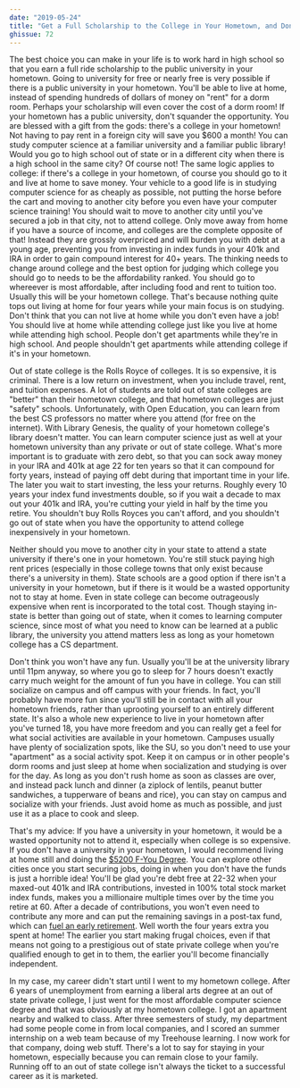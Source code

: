 ```yaml
---
date: "2019-05-24"
title: "Get a Full Scholarship to the College in Your Hometown, and Don't Move to a Different City"
ghissue: 72
---
```


The best choice you can make in your life is to work hard in high school so that you earn a full ride scholarship to the public university in your hometown. Going to university for free or nearly free is very possible if there is a public university in your hometown. You'll be able to live at home, instead of spending hundreds of dollars of money on "rent" for a dorm room. Perhaps your scholarship will even cover the cost of a dorm room! If your hometown has a public university, don't squander the opportunity. You are blessed with a gift from the gods: there's a college in your hometown! Not having to pay rent in a foreign city will save you $600 a month! You can study computer science at a familiar university and a familiar public library! Would you go to high school out of state or in a different city when there is a high school in the same city? Of course not! The same logic applies to college: if there's a college in your hometown, of course you should go to it and live at home to save money. Your vehicle to a good life is in studying computer science for as cheaply as possible, not putting the horse before the cart and moving to another city before you even have your computer science training! You should wait to move to another city until you've secured a job in that city, not to attend college. Only move away from home if you have a source of income, and colleges are the complete opposite of that! Instead they are grossly overpriced and will burden you with debt at a young age, preventing you from investing in index funds in your 401k and IRA in order to gain compound interest for 40+ years. The thinking needs to change around college and the best option for judging which college you should go to needs to be the affordability ranked. You should go to whereever is most affordable, after including food and rent to tuition too. Usually this will be your hometown college. That's because nothing quite tops out living at home for four years while your main focus is on studying. Don't think that you can not live at home while you don't even have a job! You should live at home while attending college just like you live at home while attending high school. People don't get apartments while they're in high school. And people shouldn't get apartments while attending college if it's in your hometown.

Out of state college is the Rolls Royce of colleges. It is so expensive, it is criminal. There is a low return on investment, when you include travel, rent, and tuition expenses. A lot of students are told out of state colleges are "better" than their hometown college, and that hometown colleges are just "safety" schools. Unfortunately, with Open Education, you can learn from the best CS professors no matter where you attend (for free on the internet). With Library Genesis, the quality of your hometown college's library doesn't matter. You can learn computer science just as well at your hometown university than any private or out of state college. What's more important is to graduate with zero debt, so that you can sock away money in your IRA and 401k at age 22 for ten years so that it can compound for forty years, instead of paying off debt during that important time in your life. The later you wait to start investing, the less your returns. Roughly every 10 years your index fund investments double, so if you wait a decade to max out your 401k and IRA, you're cutting your yield in half by the time you retire. You shouldn't buy Rolls Royces you can't afford, and you shouldn't go out of state when you have the opportunity to attend college inexpensively in your hometown.

Neither should you move to another city in your state to attend a state university if there's one in your hometown. You're still stuck paying high rent prices (especially in those college towns that only exist because there's a university in them). State schools are a good option if there isn't a university in your hometown, but if there is it would be a wasted opportunity not to stay at home. Even in state college can become outrageously expensive when rent is incorporated to the total cost. Though staying in-state is better than going out of state, when it comes to learning computer science, since most of what you need to know can be learned at a public library, the university you attend matters less as long as your hometown college has a CS department.

Don't think you won't have any fun. Usually you'll be at the university library until 11pm anyway, so where you go to sleep for 7 hours doesn't exactly carry much weight for the amount of fun you have in college. You can still socialize on campus and off campus with your friends. In fact, you'll probably have more fun since you'll still be in contact with all your hometown friends, rather than uprooting yourself to an entirely different state. It's also a whole new experience to live in your hometown after you've turned 18, you have more freedom and you can really get a feel for what social activities are available in your hometown. Campuses usually have plenty of socialization spots, like the SU, so you don't need to use your "apartment" as a social activity spot. Keep it on campus or in other people's dorm rooms and just sleep at home when socialization and studying is over for the day. As long as you don't rush home as soon as classes are over, and instead pack lunch and dinner (a ziplock of lentils, peanut butter sandwiches, a tupperware of beans and rice), you can stay on campus and socialize with your friends. Just avoid home as much as possible, and just use it as a place to cook and sleep.

That's my advice: If you have a university in your hometown, it would be a wasted opportunity not to attend it, especially when college is so expensive. If you don't have a university in your hometown, I would recommend living at home still and doing the [$5200 F-You Degree](https://holm.school/the-fuck-you-degree). You can explore other cities once you start securing jobs, doing in when you don't have the funds is just a horrible idea! You'll be glad you're debt free at 22-32 when your maxed-out 401k and IRA contributions, invested in 100% total stock market index funds, makes you a millionaire multiple times over by the time you retire at 60. After a decade of contributions, you won't even need to contribute any more and can put the remaining savings in a post-tax fund, which can [fuel an early retirement](https://www.mrmoneymustache.com/2018/11/29/how-to-retire-forever-on-a-fixed-chunk-of-money/). Well worth the four years extra you spent at home! The earlier you start making frugal choices, even if that means not going to a prestigious out of state private college when you're qualified enough to get in to them, the earlier you'll become financially independent. 

In my case, my career didn't start until I went to my hometown college. After 6 years of unemployment from earning a liberal arts degree at an out of state private college, I just went for the most affordable computer science degree and that was obviously at my hometown college. I got an apartment nearby and walked to class. After three semesters of study, my department had some people come in from local companies, and I scored an summer internship on a web team because of my Treehouse learning. I now work for that company, doing web stuff. There's a lot to say for staying in your hometown, especially because you can remain close to your family. Running off to an out of state college isn't always the ticket to a successful career as it is marketed.
